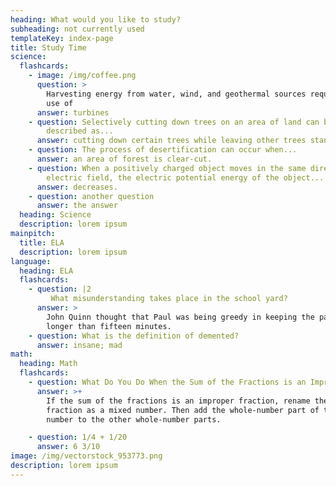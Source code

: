```yaml
---
heading: What would you like to study?
subheading: not currently used
templateKey: index-page
title: Study Time
science:
  flashcards:
    - image: /img/coffee.png
      question: >
        Harvesting energy from water, wind, and geothermal sources requires the
        use of 
      answer: turbines
    - question: Selectively cutting down trees on an area of land can be best
        described as...
      answer: cutting down certain trees while leaving other trees standing.
    - question: The process of desertification can occur when...
      answer: an area of forest is clear-cut.
    - question: When a positively charged object moves in the same direction as the
        electric field, the electric potential energy of the object...
      answer: decreases.
    - question: another question
      answer: the answer
  heading: Science
  description: lorem ipsum
mainpitch:
  title: ELA
  description: lorem ipsum
language:
  heading: ELA
  flashcards:
    - question: |2
         What misunderstanding takes place in the school yard?
      answer: >
        John Quinn thought that Paul was being greedy in keeping the paddle
        longer than fifteen minutes. 
    - question: What is the definition of demented?
      answer: insane; mad
math:
  heading: Math
  flashcards:
    - question: What Do You Do When the Sum of the Fractions is an Improper Fraction?
      answer: >+
        If the sum of the fractions is an improper fraction, rename the improper
        fraction as a mixed number. Then add the whole-number part of the mixed
        number to the other whole-number parts.

    - question: 1/4 + 1/20
      answer: 6 3/10
image: /img/vectorstock_953773.png
description: lorem ipsum
---
```

